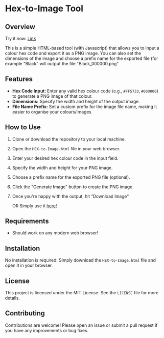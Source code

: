 # Hex-to-Image Tool

## Overview
Try it now: [Link](https://rawcdn.githack.com/Caskexe/HEX-to-Image/37c1ecfaceecd2d3d92441e2848c27d631d37f4e/HEX-to-Image.html)

This is a simple HTML-based tool (with Javascript) that allows you to input a colour hex code and export it as a PNG image. You can also set the dimensions of the image and choose a prefix name for the exported file (for example "Black" will output the file "Black_000000.png"

## Features

- **Hex Code Input:** Enter any valid hex colour code (e.g., `#FF5733`, `#000000`) to generate a PNG image of that colour.
- **Dimensions:** Specify the width and height of the output image.
- **File Name Prefix:** Set a custom prefix for the image file name, making it easier to organise your colours/images.

## How to Use

1. Clone or download the repository to your local machine.
2. Open the `HEX-to-Image.html` file in your web browser.
3. Enter your desired hex colour code in the input field.
4. Specify the width and height for your PNG image.
5. Choose a prefix name for the exported PNG file (optional).
6. Click the "Generate Image" button to create the PNG image.
7. Once you're happy with the output, hit "Download Image"

   OR
   Simply use it [here!](https://rawcdn.githack.com/Caskexe/HEX-to-Image/37c1ecfaceecd2d3d92441e2848c27d631d37f4e/HEX-to-Image.html)

## Requirements

- Should work on any modern web browser!

## Installation

No installation is required. Simply download the `HEX-to-Image.html` file and open it in your browser.

## License

This project is licensed under the MIT License. See the `LICENSE` file for more details.

## Contributing

Contributions are welcome! Please open an issue or submit a pull request if you have any improvements or bug fixes.
